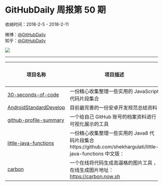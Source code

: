 # GitHubDaily 周报第 50 期

收纳时间：2018-2-5 - 2018-2-11

微博：[@GitHubDaily](https://weibo.com/GitHubDaily)    
知乎：[@GitHubDaily](https://www.zhihu.com/people/githubdaily)

![](https://raw.githubusercontent.com/GitHubDaily/GitHubDaily/master/assets/weixin.png)

---

项目名称 | 项目描述 | 示例图 | 微博
--- | --- | --- | ---
[30-seconds-of-code](status.github_url) | 一份精心收集整理一些实用的 JavaScript 代码片段集合 | ![](http://wx1.sinaimg.cn/large/006fiYtfly1fo9i13jyxsj31hw1n4grk.jpg) | [![](https://raw.githubusercontent.com/GitHubDaily/GitHubDaily/master/assets/sina_logo.png)](https://weibo.com/5722964389/G2h4xzUZ)
[AndroidStandardDevelop](status.github_url) | 目前最完善的一份安卓开发规范总结资料 | ![](http://wx4.sinaimg.cn/large/006fiYtfly1fo608jywckj313z8zux6r.jpg) | [![](https://raw.githubusercontent.com/GitHubDaily/GitHubDaily/master/assets/sina_logo.png)](https://weibo.com/5722964389/G27E29zM7)
[github-profile-summary](status.github_url) | 一个给自己 GitHub 账号的档案资料进行可视化展示的工具 | ![](http://wx4.sinaimg.cn/large/006fiYtfly1fo4lhjpermj31kw168wuw.jpg) | [![](https://raw.githubusercontent.com/GitHubDaily/GitHubDaily/master/assets/sina_logo.png)](https://weibo.com/5722964389/G1YdxlutY)
[little-java-functions](status.github_url) | 一份精心收集整理一些实用的 Java8 代码片段集合https://github.com/shekhargulati/little-java-functions 中文版： | ![](http://wx1.sinaimg.cn/large/006fiYtfly1fo4kjz38x1j31a27t1u0x.jpg) | [![](https://raw.githubusercontent.com/GitHubDaily/GitHubDaily/master/assets/sina_logo.png)](https://weibo.com/5722964389/G1ON2sGqq)
[carbon](status.github_url) | 一个在线将代码生成高逼格的图片工具 ，在线生成图片地址：https://carbon.now.sh | ![](http://wx4.sinaimg.cn/large/006fiYtfly1fo4huj91ibj31kw19aqb5.jpg) | [![](https://raw.githubusercontent.com/GitHubDaily/GitHubDaily/master/assets/sina_logo.png)](https://weibo.com/5722964389/G1Fmxz6Al)

